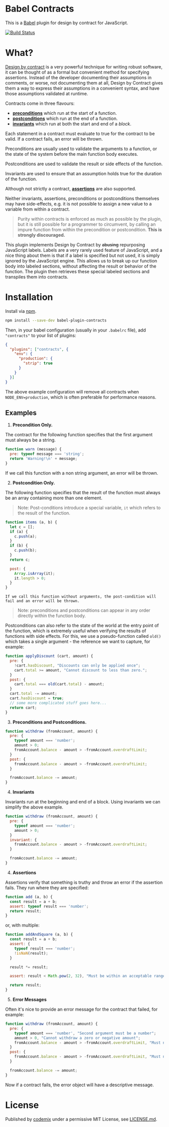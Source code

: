 # Babel Contracts

This is a [Babel](https://babeljs.io/) plugin for design by contract for JavaScript.

[![Build Status](https://travis-ci.org/codemix/babel-plugin-contracts.svg)](https://travis-ci.org/codemix/babel-plugin-contracts)

# What?

[Design by contract](https://en.wikipedia.org/wiki/Design_by_contract) is a very powerful technique for writing robust software, it can be thought of as a formal but convenient method for specifying assertions. Instead of the developer documenting their assumptions in comments, or worse, not documenting them at all, Design by Contract gives them a way to express their assumptions in a convenient syntax, and have those assumptions validated at runtime.

Contracts come in three flavours:

- **[preconditions](http://en.wikipedia.org/wiki/Precondition)** which run at the start of a function.
- **[postconditions](http://en.wikipedia.org/wiki/Postcondition)** which run at the end of a function.
- **[invariants](http://en.wikipedia.org/wiki/Invariant_\(computer_science\))** which run at both the start and end of a *block*.

Each statement in a contract must evaluate to true for the contract to be valid. If a contract fails, an error will be thrown.

Preconditions are usually used to validate the arguments to a function, or the state of the system before the main function body executes.

Postconditions are used to validate the result or side effects of the function.

Invariants are used to ensure that an assumption holds true for the duration of the function.

Although not strictly a contract, **[assertions](https://en.wikipedia.org/wiki/Assertion_\(software_development\))** are also supported.

Neither invariants, assertions, preconditions or postconditions themselves may have side-effects, e.g. it is not possible to assign a new value to a variable from within a contract.

> Purity within contracts is enforced as much as possible by the plugin, but it is still possible for a programmer to circumvent, by calling an impure function from within the precondition or postcondition. **This is strongly discouraged.**

This plugin implements Design by Contract by ~~abusing~~ repurposing JavaScript labels. Labels are a very rarely used feature of JavaScript, and a nice thing about them is that if a label is specified but not used, it is simply ignored by the JavaScript engine.
This allows us to break up our function body into labeled sections, without affecting the result or behavior of the function. The plugin then retrieves these special labeled sections and transpiles them into contracts.

# Installation

Install via [npm](https://npmjs.org/package/babel-plugin-contracts).
```sh
npm install --save-dev babel-plugin-contracts
```
Then, in your babel configuration (usually in your `.babelrc` file), add `"contracts"` to your list of plugins:
```json
{
  "plugins": ["contracts", {
    "env": {
      "production": {
        "strip": true
      }
    }
  }]
}
```

The above example configuration will remove all contracts when `NODE_ENV=production`, which is often preferable for performance reasons.

## Examples

1. **Precondition Only.**

  The contract for the following function specifies that the first argument must always be a string.

  ```js
  function warn (message) {
    pre: typeof message === 'string';
    return 'Warning!\n' + message;
  }
  ```

  If we call this function with a non string argument, an error will be thrown.

2. **Postcondition Only.**

  The following function specifies that the result of the function must always be an array containing more than one element.

  > Note: Post-conditions introduce a special variable, `it` which refers to the result of the function.

  ```js
  function items (a, b) {
    let c = [];
    if (a) {
      c.push(a);
    }
    if (b) {
      c.push(b);
    }
    return c;

    post: {
      Array.isArray(it);
      it.length > 0;
    }
  }
  ```
    If we call this function without arguments, the post-condition will fail and an error will be thrown.

  > Note: preconditions and postconditions can appear in any order directly within the function body.

  Postconditions can also refer to the state of the world at the entry point of the function, which is extremely useful when verifying the results of functions with side effects. For this, we use a pseudo-function called `old()` which takes a single argument - the reference we want to capture, for example:

  ```js
  function applyDiscount (cart, amount) {
    pre: {
      !cart.hasDiscount, "Discounts can only be applied once";
      cart.total >= amount, "Cannot discount to less than zero.";
    }
    post: {
      cart.total === old(cart.total) - amount;
    }
    cart.total -= amount;
    cart.hasDiscount = true;
    // some more complicated stuff goes here...
    return cart;
  }
  ```


3. **Preconditions and Postconditions.**

  ```js
  function withdraw (fromAccount, amount) {
    pre: {
      typeof amount === 'number';
      amount > 0;
      fromAccount.balance - amount > -fromAccount.overdraftLimit;
    }
    post: {
      fromAccount.balance - amount > -fromAccount.overdraftLimit;
    }

    fromAccount.balance -= amount;
  }
  ```

4. **Invariants**

  Invariants run at the beginning and end of a block. Using invariants we can simplify the above example.


  ```js
  function withdraw (fromAccount, amount) {
    pre: {
      typeof amount === 'number';
      amount > 0;
    }
    invariant: {
      fromAccount.balance - amount > -fromAccount.overdraftLimit;
    }

    fromAccount.balance -= amount;
  }
  ```

4. **Assertions**

  Assertions verify that something is truthy and throw an error if the assertion fails. They run where they are specified:

  ```js
  function add (a, b) {
    const result = a + b;
    assert: typeof result === 'number';
    return result;
  }
  ```

  or, with multiple:

  ```js
  function addAndSquare (a, b) {
    const result = a + b;
    assert: {
      typeof result === 'number';
      !isNaN(result);
    }

    result *= result;

    assert: result < Math.pow(2, 32), "Must be within an acceptable range";

    return result;
  }
  ```

5. **Error Messages**

  Often it's nice to provide an error message for the contract that failed, for example:

  ```js
  function withdraw (fromAccount, amount) {
    pre: {
      typeof amount === 'number', "Second argument must be a number";
      amount > 0, "Cannot withdraw a zero or negative amount";
      fromAccount.balance - amount > -fromAccount.overdraftLimit, "Must not exceed overdraft limit";
    }
    post: {
      fromAccount.balance - amount > -fromAccount.overdraftLimit, "Must not exceed overdraft limit";
    }

    fromAccount.balance -= amount;
  }
  ```

  Now if a contract fails, the error object will have a descriptive message.

# License

Published by [codemix](http://codemix.com/) under a permissive MIT License, see [LICENSE.md](./LICENSE.md).

